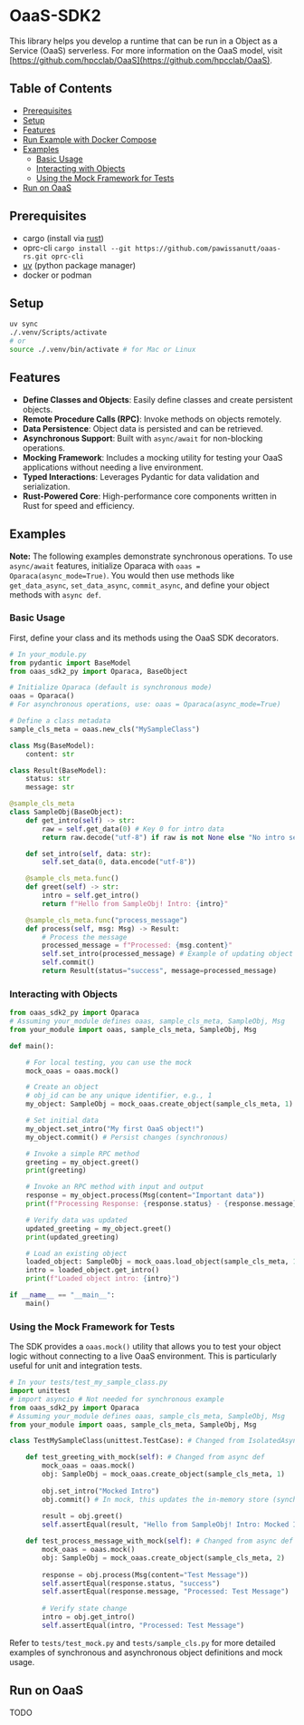 # OaaS-SDK2

This library helps you develop a runtime that can be run in a  Object as a Service (OaaS) serverless. For more information on the OaaS model, visit [https://github.com/hpcclab/OaaS](https://github.com/hpcclab/OaaS).

## Table of Contents
- [Prerequisites](#prerequisites)
- [Setup](#setup)
- [Features](#features)
- [Run Example with Docker Compose](#run-example-with-docker-compose)
- [Examples](#examples)
  - [Basic Usage](#basic-usage)
  - [Interacting with Objects](#interacting-with-objects)
  - [Using the Mock Framework for Tests](#using-the-mock-framework-for-tests)
- [Run on OaaS](#run-on-oaas)

## Prerequisites
- cargo (install via [rust](https://rustup.rs/))
- oprc-cli `cargo install --git https://github.com/pawissanutt/oaas-rs.git oprc-cli`
- [uv](https://github.com/astral-sh/uv) (python package manager)
- docker or podman

## Setup

```bash
uv sync
./.venv/Scripts/activate
# or
source ./.venv/bin/activate # for Mac or Linux 
```

## Features

- **Define Classes and Objects**: Easily define classes and create persistent objects.
- **Remote Procedure Calls (RPC)**: Invoke methods on objects remotely.
- **Data Persistence**: Object data is persisted and can be retrieved.
- **Asynchronous Support**: Built with `async/await` for non-blocking operations.
- **Mocking Framework**: Includes a mocking utility for testing your OaaS applications without needing a live environment.
- **Typed Interactions**: Leverages Pydantic for data validation and serialization.
- **Rust-Powered Core**: High-performance core components written in Rust for speed and efficiency.


## Examples

**Note:** The following examples demonstrate synchronous operations. To use `async/await` features, initialize Oparaca with `oaas = Oparaca(async_mode=True)`. You would then use methods like `get_data_async`, `set_data_async`, `commit_async`, and define your object methods with `async def`.

### Basic Usage

First, define your class and its methods using the OaaS SDK decorators.

```python
# In your_module.py
from pydantic import BaseModel
from oaas_sdk2_py import Oparaca, BaseObject

# Initialize Oparaca (default is synchronous mode)
oaas = Oparaca()
# For asynchronous operations, use: oaas = Oparaca(async_mode=True)

# Define a class metadata
sample_cls_meta = oaas.new_cls("MySampleClass")

class Msg(BaseModel):
    content: str

class Result(BaseModel):
    status: str
    message: str

@sample_cls_meta
class SampleObj(BaseObject):
    def get_intro(self) -> str:
        raw = self.get_data(0) # Key 0 for intro data
        return raw.decode("utf-8") if raw is not None else "No intro set."

    def set_intro(self, data: str):
        self.set_data(0, data.encode("utf-8"))

    @sample_cls_meta.func()
    def greet(self) -> str:
        intro = self.get_intro()
        return f"Hello from SampleObj! Intro: {intro}"

    @sample_cls_meta.func("process_message")
    def process(self, msg: Msg) -> Result:
        # Process the message
        processed_message = f"Processed: {msg.content}"
        self.set_intro(processed_message) # Example of updating object state
        self.commit()
        return Result(status="success", message=processed_message)

```

### Interacting with Objects

```python
from oaas_sdk2_py import Oparaca
# Assuming your_module defines oaas, sample_cls_meta, SampleObj, Msg
from your_module import oaas, sample_cls_meta, SampleObj, Msg 

def main(): 

    # For local testing, you can use the mock
    mock_oaas = oaas.mock()

    # Create an object
    # obj_id can be any unique identifier, e.g., 1
    my_object: SampleObj = mock_oaas.create_object(sample_cls_meta, 1)

    # Set initial data
    my_object.set_intro("My first OaaS object!")
    my_object.commit() # Persist changes (synchronous)

    # Invoke a simple RPC method
    greeting = my_object.greet()
    print(greeting)

    # Invoke an RPC method with input and output
    response = my_object.process(Msg(content="Important data"))
    print(f"Processing Response: {response.status} - {response.message}")

    # Verify data was updated
    updated_greeting = my_object.greet()
    print(updated_greeting)

    # Load an existing object
    loaded_object: SampleObj = mock_oaas.load_object(sample_cls_meta, 1)
    intro = loaded_object.get_intro()
    print(f"Loaded object intro: {intro}")

if __name__ == "__main__":
    main()
```

### Using the Mock Framework for Tests

The SDK provides a `oaas.mock()` utility that allows you to test your object logic without connecting to a live OaaS environment. This is particularly useful for unit and integration tests.

```python
# In your tests/test_my_sample_class.py
import unittest
# import asyncio # Not needed for synchronous example
from oaas_sdk2_py import Oparaca
# Assuming your_module defines oaas, sample_cls_meta, SampleObj, Msg
from your_module import oaas, sample_cls_meta, SampleObj, Msg

class TestMySampleClass(unittest.TestCase): # Changed from IsolatedAsyncioTestCase

    def test_greeting_with_mock(self): # Changed from async def
        mock_oaas = oaas.mock()
        obj: SampleObj = mock_oaas.create_object(sample_cls_meta, 1)
        
        obj.set_intro("Mocked Intro")
        obj.commit() # In mock, this updates the in-memory store (synchronous)
        
        result = obj.greet()
        self.assertEqual(result, "Hello from SampleObj! Intro: Mocked Intro")

    def test_process_message_with_mock(self): # Changed from async def
        mock_oaas = oaas.mock()
        obj: SampleObj = mock_oaas.create_object(sample_cls_meta, 2)
        
        response = obj.process(Msg(content="Test Message"))
        self.assertEqual(response.status, "success")
        self.assertEqual(response.message, "Processed: Test Message")
        
        # Verify state change
        intro = obj.get_intro()
        self.assertEqual(intro, "Processed: Test Message")

```

Refer to `tests/test_mock.py` and `tests/sample_cls.py` for more detailed examples of synchronous and asynchronous object definitions and mock usage.

## Run on OaaS

TODO

<!-- ## Run Example with Docker Compose

```bash
docker compose up -d --build
# invoke new function of 'example.hello' class
echo "{}" | oprc-cli i -g http://localhost:10002 example.hello 0 new -p -
``` -->
